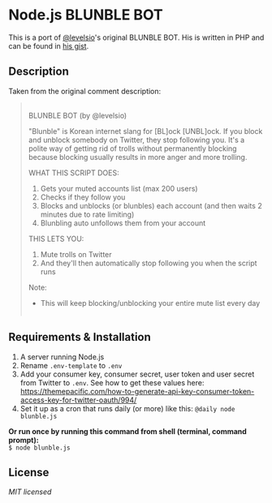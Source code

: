 # Node.js BLUNBLE BOT

This is a port of [@levelsio](https://twitter.com/levelsio)'s original BLUNBLE BOT. His is written in PHP and can be found in [his gist](https://gist.github.com/levelsio/de3269da8a170cb0d7ca97093612a96c).

## Description

Taken from the original comment description:

> &nbsp;  
> BLUNBLE BOT (by @levelsio)
>
> "Blunble" is Korean internet slang for [BL]ock [UNBL]ock. If you block and unblock somebody on Twitter, they stop following you. It's a polite way of getting rid of trolls without permanently blocking because blocking usually results in more anger and more trolling.
>
> WHAT THIS SCRIPT DOES:
>
> 1. Gets your muted accounts list (max 200 users)
> 2. Checks if they follow you
> 3. Blocks and unblocks (or blunbles) each account (and then waits 2 minutes due to rate limiting)
> 4. Blunbling auto unfollows them from your account
>
> THIS LETS YOU:
>
> 1. Mute trolls on Twitter
> 2. And they'll then automatically stop following you when the script runs
>
> Note:
>
> - This will keep blocking/unblocking your entire mute list every day  
>   &nbsp;

## Requirements & Installation

1. A server running Node.js
2. Rename `.env-template` to `.env`
3. Add your consumer key, consumer secret, user token and user secret from Twitter to `.env`. See how to get these values here: https://themepacific.com/how-to-generate-api-key-consumer-token-access-key-for-twitter-oauth/994/
4. Set it up as a cron that runs daily (or more) like this: `@daily node blunble.js`

**Or run once by running this command from shell (terminal, command prompt):**  
`$ node blunble.js`

## License

_MIT licensed_

